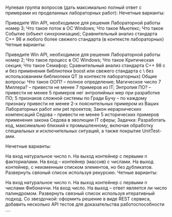 Нулевая группа вопросов (дать максимально полный ответ с примерами из проделанных лабораторных работ):
Нечетные варианты:

Приведите Win API, необходимое для решения Лабораторной работы номер 3;
Что такое поток в ОС Windows;
Что такое Мьютекс;
Что такое Событие (объект синхронизации);
Сравнительный анализ стандарта C++ 98 и любого более свежего стандарта (в контексте лабораторных)
Четные варианты:

Приведите Win API, необходимое для решения Лабораторной работы номер 2;
Что такое процесс в ОС Windows;
Что такое Критическая секция;
Что такое Семафор;
Сравнительный анализ стандарта C++ 98 с и без применения библиотеки boost или свежего стандарта с \ без использованием библиоnеки QT (в контексте лабораторных)
Общие вопросы:
Что такое ООП? – полное определение;
Магическое число 7 Миллера? – привести не менее 7 примеров из IT;
Энтропия ПО? – привести не менее 5 примеров нег энтропийных мер при разработке ПО;
5 признаков сложной системы по Гради Бучу – по каждому признаку привести не менее 2-х пояснительных примером из Ваших Лабораторных работ или pet проектов;
Закон иерархических компенсаций Седова – привести не менее 5 исторических примеров применения закона Седова в эволюции IT сферы;
Задачка:
Разработать код, максимально близкий к промышленному, включая обработку специальных и исключительных ситуаций, а также покрытие UnitTest-ами.

Нечетные варианты:

На вход натуральное число n. На выход контейнер с первыми n факториалами.
На вход – контейнер (массив) с числами. На выход контейнер, с неизменным списком элементов, но без дубликатов.
Развернуть связный список используя рекурсию.
Четные варианты:

На вход натуральное число n. На выход контейнер с первыми n числами Фибоначчи.
На вход число. На выход – ответ является ли число палиндромом.
Развернуть связный список используя итеративный подход.
Со звездочкой: оформить решение в виде REST сервиса, добавить несколько API тестов для доказательства работоспособности ....